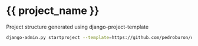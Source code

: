 {{ project_name }}
=======================

Project structure generated using django-project-template

```bash
django-admin.py startproject --template=https://github.com/pedroburon/django-project-template/archive/master.zip {{ project_name }}
```
